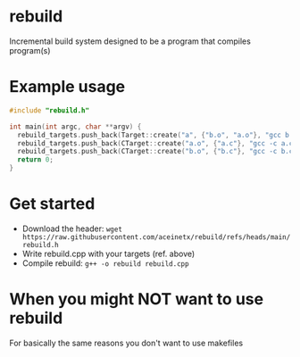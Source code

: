 # rebuild
Incremental build system designed to be a program that compiles program(s)

# Example usage
```cpp
#include "rebuild.h"

int main(int argc, char **argv) {
  rebuild_targets.push_back(Target::create("a", {"b.o", "a.o"}, "gcc b.o a.o -o a"));
  rebuild_targets.push_back(CTarget::create("a.o", {"a.c"}, "gcc -c a.c -o a.o"));
  rebuild_targets.push_back(CTarget::create("b.o", {"b.c"}, "gcc -c b.c -o b.o"));
  return 0;
}
```

# Get started
- Download the header: ```wget https://raw.githubusercontent.com/aceinetx/rebuild/refs/heads/main/rebuild.h```
- Write rebuild.cpp with your targets (ref. above)
- Compile rebuild: ```g++ -o rebuild rebuild.cpp```

# When you might NOT want to use rebuild
For basically the same reasons you don't want to use makefiles
